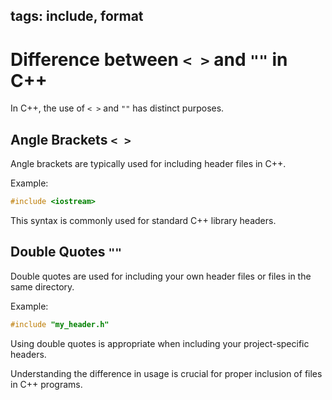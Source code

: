 tags: include, format
---

# Difference between `< >` and `""` in C++

In C++, the use of `< >` and `""` has distinct purposes.

## Angle Brackets `< >`

Angle brackets are typically used for including header files in C++.

Example:
```cpp
#include <iostream>
```

This syntax is commonly used for standard C++ library headers.

## Double Quotes `""`

Double quotes are used for including your own header files or files in the same directory.

Example:
```cpp
#include "my_header.h"
```

Using double quotes is appropriate when including your project-specific headers.

Understanding the difference in usage is crucial for proper inclusion of files in C++ programs.
